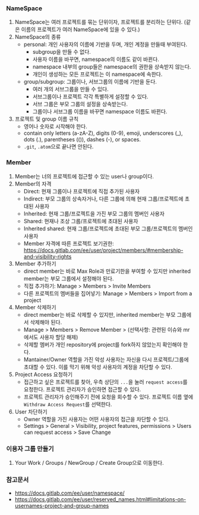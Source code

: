### NameSpace
1. NameSpace는 여러 프로젝트를 묶는 단위이자, 프로젝트를 분리하는 단위다. (같은 이름의 프로젝트가 여러 NameSpace에 있을 수 있다.)
2. NameSpace의 종류
    - personal: 개인 사용자의 이름에 기반을 두며, 개인 계정을 만들때 부여된다.
        - subgroup을 만들 수 없다.
        - 사용자 이름을 바꾸면, namespace의 이름도 같이 바뀐다.
        - namespace 내부의 group들은 namespace의 권한을 상속받지 않는다.
        - 개인이 생성하는 모든 프로젝트는 이 namespace에 속한다.   
    - group/subgroup: 그룹이나, 서브그룹의 이름에 기반을 둔다.
        - 여러 개의 서브그룹을 만들 수 있다.
        - 서브그룹이나 프로젝트 각각 특별하게 설정할 수 있다.
        - 서브 그룹은 부모 그룹의 설정을 상속받는다.
        - 그룹이나 서브그룹 이름을 바꾸면 namespace 이름도 바뀐다.
3. 프로젝트 및 group 이름 규칙
   - 영어나 숫자로 시작해야 한다.
   - contain only letters (a-zA-Z), digits (0-9), emoji, underscores (_), dots (.), parentheses (()), dashes (-), or spaces.
   - `.git`, `.atom`으로 끝나면 안된다.
### Member
1. Member는 너의 프로젝트에 접근할 수 있는 user나 group이다.
2. Member의 자격
    - Direct: 현재 그룹이나 프로젝트에 직접 추가된 사용자
    - Indirect: 부모 그룹의 상속자거나, 다른 그룹에 의해 현재 그룹/프로젝트에 초대된 사용자
    - Inherited: 현재 그룹/프로젝트을 가진 부모 그룹의 멤버인 사용자
    - Shared: 현재나 조상 그룹/프로젝트에 초대된 사용자
    - Inherited shared: 현재 그룹/프로젝트에 초대된 부모 그룹/프로젝트의 멤버인 사용자
    - Member 자격에 따른 프로젝트 보기권한: https://docs.gitlab.com/ee/user/project/members/#membership-and-visibility-rights
3. Member 추가하기
    - direct member는 바로 Max Role과 만료기한을 부여할 수 있지만 inherited member는 부모 그룹에서 설정해야 된다. 
    - 직접 추가하기: Manage > Members > Invite Members
    - 다른 프로젝트의 멤버들을 집어넣기: Manage > Members > Import from a project
5. Member 삭제하기
    - direct member는 바로 삭제할 수 있지만, inherited member는 부모 그룹에서 삭제해야 된다.
    - Manage > Members > Remove Member > (선택사항: 관련된 이슈와 mr에서도 사용자 할당 해제) 
    - 삭제할 멤버가 개인 repository에 project를 fork하지 않았는지 확인해야 한다.
    - Mantainer/Owner 역할을 가진 악성 사용자는 자신을 다시 프로젝트/그룹에 초대할 수 있다. 이를 막기 위해 악성 사용자의 계정을 차단할 수 있다.
6. Project Access 요청하기
   - 접근하고 싶은 프로젝트를 찾아, 우측 상단의 `...`을 눌러 `request access`를 요청한다. 프로젝트 관리자가 승인하면 접근할 수 있다.
   - 프로젝트 관리자가 승인해주기 전에 요청을 회수할 수 있다. 프로젝트 이름 옆에 `Withdraw Access Request`를 선택한다. 
7. User 차단하기
   - Owner 역할을 가진 사용자는 어떤 사용자의 접근을 차단할 수 있다.
   - Settings > General > Visibility, project features, permissions > Users can request access > Save Change   
  
### 이용자 그룹 만들기 
1. Your Work / Groups / NewGroup / Create Group으로 이동한다. 


### 참고문서
- https://docs.gitlab.com/ee/user/namespace/
- https://docs.gitlab.com/ee/user/reserved_names.html#limitations-on-usernames-project-and-group-names

